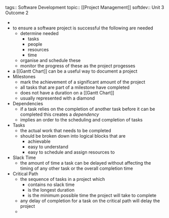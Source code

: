 tags:: Software Development
topic:: [[Project Management]]
softdev:: Unit 3 Outcome 2

-
- to ensure a software project is successful the following are needed
	- determine needed
		- tasks
		- people
		- resources
		- time
	- organise and schedule these
	- monitor the progress of these as the project progesses
- a [[Gantt Chart]] can be a useful way to document a project
- Milestones
	- mark the achievement of a significant amount of the project
	- all tasks that are part of a milestone have completed
	- does not have a duration on a [[Gantt Chart]]
	- usually represented with a diamond
- Dependencies
	- if a task relies on the completion of another task before it can be completed this creates a *dependency*
	- implies an order to the scheduling and completion of tasks
- Tasks
	- the actual work that needs to be completed
	- should be broken down into logical blocks that are
		- achievable
		- easy to understand
		- easy to schedule and assign resources to
- Slack Time
	- the amount of time a task can be delayed without affecting the timing of any other task or the overall completion time
- Critical Path
	- the sequence of tasks in a project which
		- contains no slack time
		- is the longest duration
		- is the minimum possible time the project will take to complete
	- any delay of completion for a task on the critical path will delay the project
	-